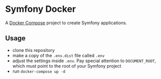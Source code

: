 # Symfony Docker

A [Docker Compose](https://www.docker.com/products/docker-compose) project to create Symfony applications.

## Usage

- clone this repository
- make a copy of the `.env.dist` file called `.env`
- adjust the settings inside `.env`. Pay special attention to `DOCUMENT_ROOT`, which must point to the root of your Symfony project
- run `docker-compose up -d`

